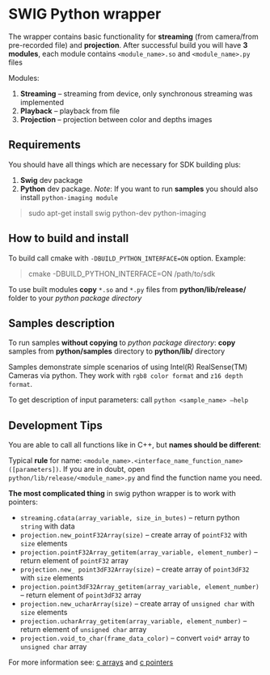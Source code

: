 SWIG Python wrapper
===================

The wrapper contains basic functionality for **streaming** (from camera/from pre-recorded file) and **projection**. After successful build you will have **3 modules**, each module contains `<module_name>.so` and `<module_name>.py` files 

Modules: 

1. **Streaming** – streaming from device, only synchronous streaming was implemented
2. **Playback** – playback from file
3. **Projection** – projection between color and depths images 

Requirements
-------------------

You should have all things which are necessary for SDK building plus:

1. **Swig** dev package
2. **Python** dev package. *Note*: If you want to run **samples** you should also install `python-imaging module`
> sudo apt-get install swig python-dev  python-imaging

How to build and install
-------------------

To build call cmake with `-DBUILD_PYTHON_INTERFACE=ON` option. Example:
> cmake -DBUILD\_PYTHON\_INTERFACE=ON /path/to/sdk

To use built modules **copy** `*.so` and `*.py` files from **python/lib/release/** folder  to your *python package directory*

Samples description
-------------------

To run samples **without copying** to *python package directory*: **copy** samples from  **python/samples** directory to **python/lib/** directory

Samples demonstrate simple scenarios of using Intel(R) RealSense(TM) Cameras via python.  They work with `rgb8 color format` and `z16 depth format`.

To get description of input parameters: call `python <sample_name> –help`

Development Tips
-------------------

You are able to call all functions like in C++, but **names should be different**: 

Typical **rule** for name: `<module_name>.<interface_name_function_name>([parameters])`. If you are in doubt, open `python/lib/release/<module_name>.py` and find the function name you need. 

**The most complicated thing** in swig python wrapper is to work with pointers:

 - `streaming.cdata(array_variable, size_in_butes)` – return python `string` with data 
 - `projection.new_pointF32Array(size)` – create array of `pointF32` with `size` elements
 - `projection.pointF32Array_getitem(array_variable, element_number)` – return element of `pointF32` array
 - `projection.new_ point3dF32Array(size)` – create array of `point3dF32` with `size` elements 
 - `projection.point3dF32Array_getitem(array_variable, element_number)` – return element of `point3dF32` array
 - `projection.new_ucharArray(size)` – create array of `unsigned char` with `size` elements 
 - `projection.ucharArray_getitem(array_variable, element_number)` – return element of `unsigned char` array
 - `projection.void_to_char(frame_data_color)` – convert `void*` array to `unsigned char` array

For more information see: [c arrays](http://www.swig.org/Doc1.3/Library.html#Library_carrays) and [c pointers](http://www.swig.org/Doc1.3/Library.html#Library_nn4)